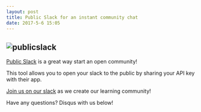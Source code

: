```yaml
---
layout: post
title: Public Slack for an instant community chat
date: 2017-5-6 15:05
---
```

![publicslack](http://i.imgur.com/kxOhfpw.png)
------------------------
[Public Slack](https://publicslack.com/) is a great way start an open community!

This tool allows you to open your slack to the public by sharing your API key with their app.

[Join us on our slack](https://publicslack.com/slacks/taut-tech/invites/new) as we create our learning community!

Have any questions? Disqus with us below!
